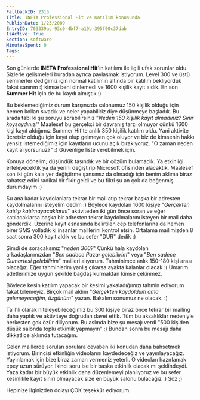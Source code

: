 ```yaml
---
FallbackID: 2315
Title: INETA Professional Hit ve Katılım konusunda.
PublishDate: 1/23/2009
EntryID: 703339ac-93c0-4bf7-a19b-395f00c37dab
IsActive: True
Section: software
MinutesSpent: 0
Tags: 
---
```

Son günlerde **INETA Professional Hit**'in katılımı ile ilgili ufak
sorunlar oldu. Sizlerle gelişmeleri buradan ayrıca paylaşmak istiyorum.
Level 300 ve üstü seminerler dediğimiz için normal katılımın altında bir
katılım bekliyorduk fakat sanırım :) kimse beni dinlemedi ve 1600
kişilik kayıt aldık. En son **Summer Hit** için de bu kaydı almıştık :)

Bu beklemediğimiz durum karşınızda salonumuz 150 kişilik olduğu için
hemen kolları sıvadık ve neler yapabiliriz diye düşünmeye başladık. Bu
arada tabi ki şu soruyu sorabilirsiniz "*Neden 150 kişilik kayıt
almadınız? Sınır koysaydınız!*" Maalesef bu gerçekçi bir davranış tarzı
olmuyor çünkü 1600 kişi kayıt aldığımız Summer Hit'te anlık 350 kişilik
katılım oldu. Yani aktivite ücretsiz olduğu için kayıt olup gelmeyen çok
oluyor ve biz de kimsenin hakkı yensiz istemediğimiz için kayıtların
ucunu açık bırakıyoruz. "O zaman neden kayıt alıyorsunuz?" :) Güvenliğe
liste verebilmek için.

Konuya dönelim; düşündük taşındık ve bir çözüm bulamadık. Ya etkinliği
erteleyecektik ya da yerini değiştirip Microsoft ofisinden alacaktık.
Maalesef son iki gün kala yer değiştirme şansımız da olmadığı için benim
aklıma biraz rahatsız edici radikal bir fikir geldi ve bu fikri şu an
çok da beğenmiş durumdayım :)

Şu ana kadar kaydolanlara tekrar bir mail atıp tekrar başka bir adresten
kaydolmalarını isteyelim dedim :) Böylece kaydolan 1600 kişiye
"*Gerçekten katılıp katılmayacaklarını*" aktiviteden iki gün önce soran
ve eğer katılacaklarsa başka bir adresten tekrar kaydolmalarını isteyen
bir mail daha gönderdik. Üzerine kayıt esnasında belirtilen cep
telefonlarına da hemen birer SMS yolladık ki insanlar maillerini kontrol
etsin. Ortalama mailimizden 8 saat sonra 300 kayıt aldık ve bu sefer
"DUR" dedik :)

Şimdi de soracaksınız "*neden 300?*" Çünkü hala kaydolan
arkadaşlarımızdan "*Ben sadece Pazar gelebilirim*" veya "*Ben sadece
Cumartesi gelebilirim*" mailleri alıyorum. Tahminimce anlık 150-180 kişi
arası olacağız. Eğer tahminlerim yanlış çıkarsa ayakta kalanlar olacak
:( Umarım adetlerimize uygun şekilde bağdaş kurmaktan kimse çekinmez.

Böylece kesin katılım yapacak bir kesimi yakaladığımızı tahmin ediyorum
fakat bilemeyiz. Birçok mail aldım "*Gerçekten kaydoldum ama
gelemeyeceğim, üzgünüm*" yazan. Bakalım sonumuz ne olacak. :)

Talihli olarak niteleyebileceğimiz bu 300 kişiye biraz önce tekrar bir
mailing daha yaptık ve aktiviteye doğrudan davet ettik. Tüm bu
aksaklıklar nedeniyle herkesten çok özür diliyorum. Bu aslında bize şu
mesajı verdi "500 kişiden düşük salonda toplu etkinlik yapmayın" :)
Bundan sonra bu mesajı daha dikkatlice aklımda tutacağım.

Gelen maillerde sorulan sorulara cevaben iki konudan daha bahsetmek
istiyorum. Birincisi etkinliğin videolarını kaydedeceğiz ve
yayınlayacağız. Yayınlamak için bize biraz zaman vermeniz yeterli. O
videoları hazırlamak epey uzun sürüyor. İkinci soru ise bir başka
etkinlik olacak mı şeklindeydi. Yaza kadar bir büyük etkinlik daha
düzenlemeyi planlıyoruz ve bu sefer kesinlikle kayıt sınırı olmayacak
size en büyük salonu bulacağız :) Söz ;)

Hepinize ilginizden dolayı ÇOK teşekkür ediyorum.


